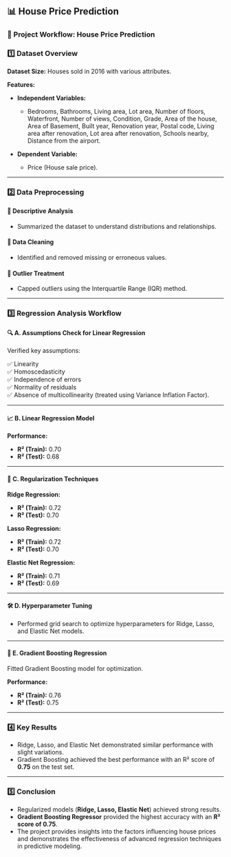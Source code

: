 ## 📊 House Price Prediction

### 🔹 Project Workflow: House Price Prediction

### 1️⃣ Dataset Overview

**Dataset Size:** Houses sold in 2016 with various attributes.

**Features:**

- **Independent Variables:**
  - Bedrooms, Bathrooms, Living area, Lot area, Number of floors, Waterfront, Number of views, Condition, Grade, Area of the house, Area of Basement, Built year, Renovation year, Postal code, Living area after renovation, Lot area after renovation, Schools nearby, Distance from the airport.

- **Dependent Variable:**
  - Price (House sale price).

---

### 2️⃣ Data Preprocessing

#### 📌 Descriptive Analysis
- Summarized the dataset to understand distributions and relationships.

#### 📌 Data Cleaning
- Identified and removed missing or erroneous values.

#### 📌 Outlier Treatment
- Capped outliers using the Interquartile Range (IQR) method.

---

### 3️⃣ Regression Analysis Workflow

#### 🔍 A. Assumptions Check for Linear Regression

Verified key assumptions:

✅ Linearity  
✅ Homoscedasticity  
✅ Independence of errors  
✅ Normality of residuals  
✅ Absence of multicollinearity (treated using Variance Inflation Factor).  

---

#### 📈 B. Linear Regression Model

**Performance:**
- **R² (Train):** 0.70
- **R² (Test):** 0.68

---

#### 🔄 C. Regularization Techniques

**Ridge Regression:**
- **R² (Train):** 0.72
- **R² (Test):** 0.70

**Lasso Regression:**
- **R² (Train):** 0.72
- **R² (Test):** 0.70

**Elastic Net Regression:**
- **R² (Train):** 0.71
- **R² (Test):** 0.69

---

#### 🛠 D. Hyperparameter Tuning

- Performed grid search to optimize hyperparameters for Ridge, Lasso, and Elastic Net models.

---

#### 🚀 E. Gradient Boosting Regression

Fitted Gradient Boosting model for optimization.

**Performance:**
- **R² (Train):** 0.76
- **R² (Test):** 0.75

---

### 4️⃣ Key Results

- Ridge, Lasso, and Elastic Net demonstrated similar performance with slight variations.
- Gradient Boosting achieved the best performance with an R² score of **0.75** on the test set.

---

### 5️⃣ Conclusion

- Regularized models (**Ridge, Lasso, Elastic Net**) achieved strong results.
- **Gradient Boosting Regressor** provided the highest accuracy with an **R² score of 0.75**.
- The project provides insights into the factors influencing house prices and demonstrates the effectiveness of advanced regression techniques in predictive modeling.
